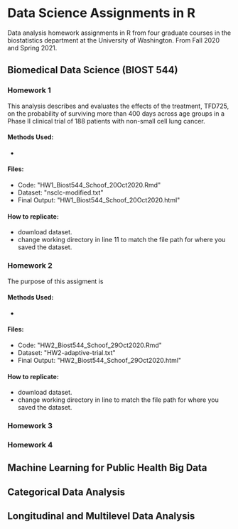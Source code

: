 # Data Science Assignments in R 
Data analysis homework assignments in R from four graduate courses in the biostatistics department at the University of Washington. From Fall 2020 and Spring 2021.
## Biomedical Data Science (BIOST 544)
### Homework 1
This analysis describes and evaluates the effects of the treatment, TFD725, on the probability of surviving more than 400 days across age groups in a Phase II clinical trial of 188 patients with non-small cell lung cancer.
#### Methods Used:
*
#### Files:
* Code: "HW1_Biost544_Schoof_20Oct2020.Rmd"
* Dataset: "nsclc-modified.txt"
* Final Output: "HW1_Biost544_Schoof_20Oct2020.html"
#### How to replicate:
* download dataset.
* change working directory in line 11 to match the file path for where you saved the dataset.
### Homework 2
The purpose of this assigment is 
#### Methods Used:
*
#### Files:
* Code: "HW2_Biost544_Schoof_29Oct2020.Rmd"
* Dataset: "HW2-adaptive-trial.txt"
* Final Output: "HW2_Biost544_Schoof_29Oct2020.html"
#### How to replicate:
* download dataset.
* change working directory in line  to match the file path for where you saved the dataset.
### Homework 3

### Homework 4

## Machine Learning for Public Health Big Data

## Categorical Data Analysis

## Longitudinal and Multilevel Data Analysis
